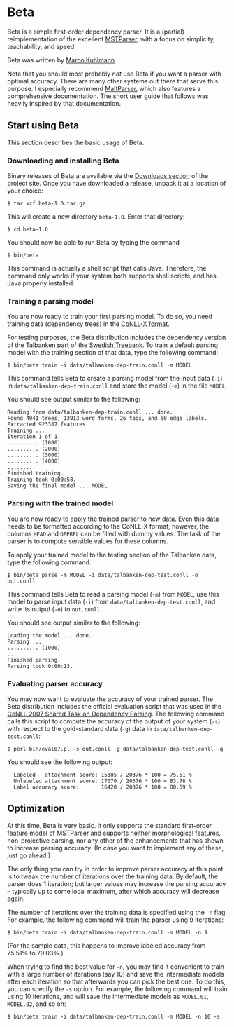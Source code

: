 # Beta

Beta is a simple first-order dependency parser. It is a (partial) reimplementation of the excellent [MSTParser](http://sourceforge.net/projects/mstparser/), with a focus on simplicity, teachability, and speed.

Beta was written by [Marco Kuhlmann](http://stp.lingfil.uu.se/~kuhlmann/).

Note that you should most probably *not* use Beta if you want a parser with optimal accuracy. There are many other systems out there that serve this purpose. I especially recommend [MaltParser](http://www.maltparser.org/), which also features a comprehensive documentation. The short user guide that follows was heavily inspired by that documentation.

## Start using Beta

This section describes the basic usage of Beta.

### Downloading and installing Beta

Binary releases of Beta are available via the [Downloads section](https://bitbucket.org/kuhlmann/beta/downloads) of the project site. Once you have downloaded a release, unpack it at a location of your choice:

```
$ tar xzf beta-1.0.tar.gz
```

This will create a new directory ``beta-1.0``. Enter that directory:

```
$ cd beta-1.0
```

You should now be able to run Beta by typing the command

```
$ bin/beta
```

This command is actually a shell script that calls Java. Therefore, the command only works if your system both supports shell scripts, and has Java properly installed.

### Training a parsing model

You are now ready to train your first parsing model. To do so, you need training data (dependency trees) in the [CoNLL-X format](http://ilk.uvt.nl/conll/#dataformat).

For testing purposes, the Beta distribution includes the dependency version of the Talbanken part of the [Swedish Treebank](http://stp.lingfil.uu.se/~nivre/swedish_treebank/). To train a default parsing model with the training section of that data, type the following command:

```
$ bin/beta train -i data/talbanken-dep-train.conll -m MODEL
```

This command tells Beta to create a parsing model from the input data (``-i``) in ``data/talbanken-dep-train.conll`` and store the model (``-m``) in the file ``MODEL``.

You should see output similar to the following:

```
Reading from data/talbanken-dep-train.conll ... done.
Found 4941 trees, 13913 word forms, 26 tags, and 60 edge labels.
Extracted 923387 features.
Training ...
Iteration 1 of 1.
.......... (1000)
.......... (2000)
.......... (3000)
.......... (4000)
.........
Finished training.
Training took 0:00:58.
Saving the final model ... MODEL
```

### Parsing with the trained model

You are now ready to apply the trained parser to new data. Even this data needs to be formatted according to the CoNLL-X format; however, the columns ``HEAD`` and ``DEPREL`` can be filled with dummy values. The task of the parser is to compute sensible values for these columns.

To apply your trained model to the testing section of the Talbanken data, type the following command:

```
$ bin/beta parse -m MODEL -i data/talbanken-dep-test.conll -o out.conll
```

This command tells Beta to read a parsing model (``-m``) from ``MODEL``, use this model to parse input data (``-i``) from ``data/talbanken-dep-test.conll``, and write its output (``-o``) to ``out.conll``.

You should see output similar to the following:

```
Loading the model ... done.
Parsing ...
.......... (1000)
..
Finished parsing.
Parsing took 0:00:13.
```

### Evaluating parser accuracy

You may now want to evaluate the accuracy of your trained parser. The Beta distribution includes the official evaluation script that was used in the [CoNLL 2007 Shared Task on Dependency Parsing](http://nextens.uvt.nl/depparse-wiki/SoftwarePage). The following command calls this script to compute the accuracy of the output of your system (``-s``) with respect to the gold-standard data (``-g``) data in ``data/talbanken-dep-test.conll``:

```
$ perl bin/eval07.pl -s out.conll -g data/talbanken-dep-test.conll -q
```

You should see the following output:

```
  Labeled   attachment score: 15385 / 20376 * 100 = 75.51 %
  Unlabeled attachment score: 17070 / 20376 * 100 = 83.78 %
  Label accuracy score:       16420 / 20376 * 100 = 80.59 %
```

## Optimization

At this time, Beta is very basic. It only supports the standard first-order feature model of MSTParser and supports neither morphological features, non-projective parsing, nor any other of the enhancements that has shown to increase parsing accuracy. (In case you want to implement any of these, just go ahead!)

The only thing you can try in order to improve parser accuracy at this point is to tweak the number of iterations over the training data. By default, the parser does 1 iteration; but larger values may increase the parsing accuracy – typically up to some local maximum, after which accuracy will decrease again.

The number of iterations over the training data is specified using the ``-n`` flag. For example, the following command will train the parser using 9 iterations:

```
$ bin/beta train -i data/talbanken-dep-train.conll -m MODEL -n 9
```

(For the sample data, this happens to improve labeled accuracy from 75.51% to 79.03%.)

When trying to find the best value for ``-n``, you may find it convenient to train with a large number of iterations (say 10) and save the intermediate models after each iteration so that afterwards you can pick the best one. To do this, you can specify the ``-s`` option. For example, the following command will train using 10 iterations, and will save the intermediate models as ``MODEL.01``, ``MODEL.02``, and so on:

```
$ bin/beta train -i data/talbanken-dep-train.conll -m MODEL -n 10 -s
```

